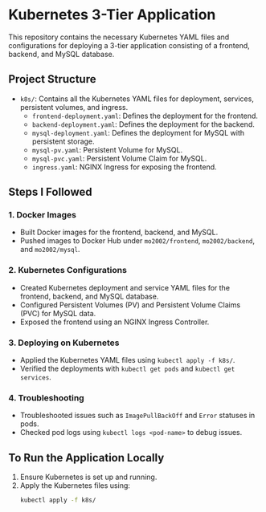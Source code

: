 # Kubernetes 3-Tier Application

This repository contains the necessary Kubernetes YAML files and configurations for deploying a 3-tier application consisting of a frontend, backend, and MySQL database.

## Project Structure

- `k8s/`: Contains all the Kubernetes YAML files for deployment, services, persistent volumes, and ingress.
  - `frontend-deployment.yaml`: Defines the deployment for the frontend.
  - `backend-deployment.yaml`: Defines the deployment for the backend.
  - `mysql-deployment.yaml`: Defines the deployment for MySQL with persistent storage.
  - `mysql-pv.yaml`: Persistent Volume for MySQL.
  - `mysql-pvc.yaml`: Persistent Volume Claim for MySQL.
  - `ingress.yaml`: NGINX Ingress for exposing the frontend.

## Steps I Followed

### 1. **Docker Images**
- Built Docker images for the frontend, backend, and MySQL.
- Pushed images to Docker Hub under `mo2002/frontend`, `mo2002/backend`, and `mo2002/mysql`.

### 2. **Kubernetes Configurations**
- Created Kubernetes deployment and service YAML files for the frontend, backend, and MySQL database.
- Configured Persistent Volumes (PV) and Persistent Volume Claims (PVC) for MySQL data.
- Exposed the frontend using an NGINX Ingress Controller.

### 3. **Deploying on Kubernetes**
- Applied the Kubernetes YAML files using `kubectl apply -f k8s/`.
- Verified the deployments with `kubectl get pods` and `kubectl get services`.

### 4. **Troubleshooting**
- Troubleshooted issues such as `ImagePullBackOff` and `Error` statuses in pods.
- Checked pod logs using `kubectl logs <pod-name>` to debug issues.

## To Run the Application Locally

1. Ensure Kubernetes is set up and running.
2. Apply the Kubernetes files using:
   ```sh
   kubectl apply -f k8s/
